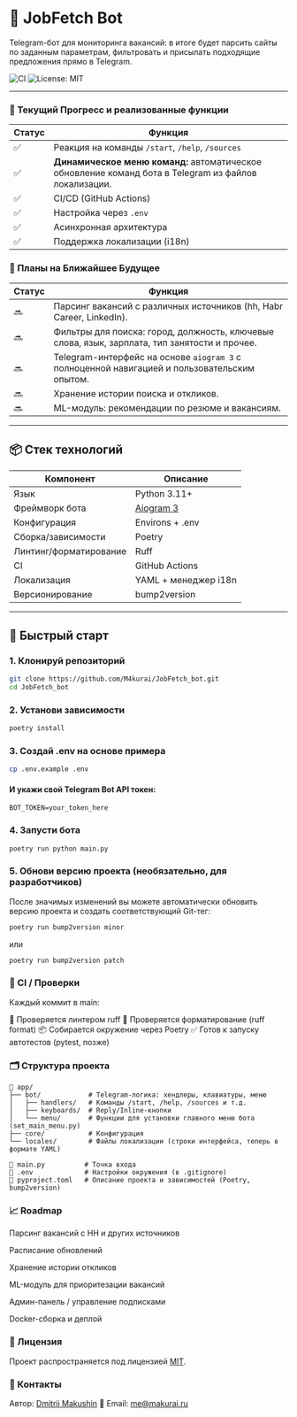 # 🤖 JobFetch Bot

Telegram-бот для мониторинга вакансий: в итоге будет парсить сайты по заданным параметрам, фильтровать и присылать подходящие предложения прямо в Telegram.

![CI](https://github.com/M4kurai/JobFetch_bot/actions/workflows/ci.yml/badge.svg)
![License: MIT](https://img.shields.io/badge/License-MIT-yellow.svg)

---

### 📌 Текущий Прогресс и реализованные функции
| Статус | Функция |
|--------|---------|
| ✅     | Реакция на команды `/start`, `/help`, `/sources` |
| ✅     | **Динамическое меню команд:** автоматическое обновление команд бота в Telegram из файлов локализации. |
| ✅     | CI/CD (GitHub Actions) |
| ✅     | Настройка через `.env` |
| ✅     | Асинхронная архитектура |
| ✅     | Поддержка локализации (i18n) |

### 📝 Планы на Ближайшее Будущее
| Статус | Функция |
|--------|---------|
| 🔜     | Парсинг вакансий с различных источников (hh, Habr Career, LinkedIn). |
| 🔜     | Фильтры для поиска: город, должность, ключевые слова, язык, зарплата, тип занятости и прочее. |
| 🔜     | Telegram-интерфейс на основе `aiogram 3` с полноценной навигацией и пользовательским опытом. |
| 🔜     | Хранение истории поиска и откликов. |
| 🔜     | ML-модуль: рекомендации по резюме и вакансиям. |

---

## 📦 Стек технологий

| Компонент        | Описание |
|------------------|----------|
| Язык             | Python 3.11+ |
| Фреймворк бота   | [Aiogram 3](https://docs.aiogram.dev/en/latest/) |
| Конфигурация     | Environs + .env |
| Сборка/зависимости | Poetry |
| Линтинг/форматирование | Ruff |
| CI               | GitHub Actions |
| Локализация      | YAML + менеджер i18n |
 Версионирование  | bump2version |

---

## 🚀 Быстрый старт

### 1. Клонируй репозиторий

```bash
git clone https://github.com/M4kurai/JobFetch_bot.git
cd JobFetch_bot
```
### 2. Установи зависимости
```bash
poetry install
```
### 3. Создай .env на основе примера
```bash
cp .env.example .env
```
#### И укажи свой Telegram Bot API токен:
```
BOT_TOKEN=your_token_here
```
### 4. Запусти бота
```bash
poetry run python main.py
```
### 5. Обнови версию проекта (необязательно, для разработчиков)
После значимых изменений вы можете автоматически обновить версию проекта и создать соответствующий Git-тег:
```bash
poetry run bump2version minor
```
или
```bash
poetry run bump2version patch
```

### 🧪 CI / Проверки
Каждый коммит в main:

🔎 Проверяется линтером ruff
🧼 Проверяется форматирование (ruff format)
📦 Собирается окружение через Poetry
✅ Готов к запуску автотестов (pytest, позже)

### 🗂️ Структура проекта
```
📁 app/
├── bot/            # Telegram-логика: хендлеры, клавиатуры, меню
│   ├── handlers/   # Команды /start, /help, /sources и т.д.
│   ├── keyboards/  # Reply/Inline-кнопки
│   └── menu/       # Функции для установки главного меню бота (set_main_menu.py)
├── core/           # Конфигурация
└── locales/        # Файлы локализации (строки интерфейса, теперь в формате YAML)

📄 main.py          # Точка входа
📄 .env             # Настройки окружения (в .gitignore)
📄 pyproject.toml   # Описание проекта и зависимостей (Poetry, bump2version)
```
### 📈 Roadmap
 Парсинг вакансий с HH и других источников

 Расписание обновлений 

 Хранение истории откликов 

 ML-модуль для приоритезации вакансий

 Админ-панель / управление подписками

 Docker-сборка и деплой

### 🔐 Лицензия
Проект распространяется под лицензией [MIT](https://github.com/M4kurai/JobFetch_bot/blob/master/LICENSE).

### 🤝 Контакты
Автор: [Dmitrii Makushin](https://github.com/M4kurai)
📧 Email: me@makurai.ru
